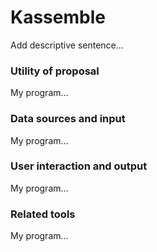 # Kassemble 

Add descriptive sentence... 

### Utility of proposal
My program...

### Data sources and input
My program...

### User interaction and output 
My program...

### Related tools
My program...
